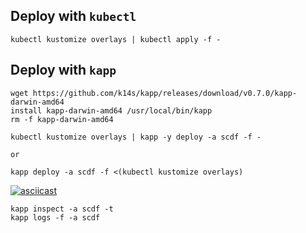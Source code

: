 ## Deploy with `kubectl`

```
kubectl kustomize overlays | kubectl apply -f -
```

## Deploy with `kapp`

```
wget https://github.com/k14s/kapp/releases/download/v0.7.0/kapp-darwin-amd64
install kapp-darwin-amd64 /usr/local/bin/kapp
rm -f kapp-darwin-amd64
```

```
kubectl kustomize overlays | kapp -y deploy -a scdf -f -

or

kapp deploy -a scdf -f <(kubectl kustomize overlays)
```

[![asciicast](https://asciinema.org/a/zKf5e6VTFkvPrTnBLhkY7uijc.svg)](https://asciinema.org/a/zKf5e6VTFkvPrTnBLhkY7uijc)

```
kapp inspect -a scdf -t
kapp logs -f -a scdf
```
